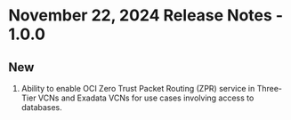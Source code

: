 # November 22, 2024 Release Notes - 1.0.0
## New
1. Ability to enable OCI Zero Trust Packet Routing (ZPR) service in Three-Tier VCNs and Exadata VCNs for use cases involving access to databases.
